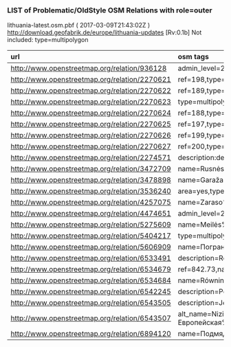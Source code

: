  
### LIST of Problematic/OldStyle OSM Relations with role=outer 
lithuania-latest.osm.pbf ( 2017-03-09T21:43:02Z ) http://download.geofabrik.de/europe/lithuania-updates [Rv:0.1b]
Not included: type=multipolygon 
 
|  url                                      |  osm tags  
| :---------------------------------------  | :---------------------------
| http://www.openstreetmap.org/relation/936128 | admin_level=2,land_area=administrative,name=Polska%20%(ląd),name:de=Polen%20%(Landmasse),name:en=Poland%20%(land),name:eo=Pollando%20%(tero),name:es=Polonia,name:fr=Pologne%20%(terres),name:hsb=Pólska,name:lt=Lenkija,name:pl=Polska%20%(ląd),name:pt=Polónia,name:ru=Польша%20%(суша),type=land_area,
| http://www.openstreetmap.org/relation/2270621 | ref=198,type=multipolygon,
| http://www.openstreetmap.org/relation/2270622 | ref=189,type=multipolygon,
| http://www.openstreetmap.org/relation/2270623 | type=multipolygon,loc_ref=187,
| http://www.openstreetmap.org/relation/2270624 | ref=188,type=multipolygon,
| http://www.openstreetmap.org/relation/2270625 | ref=197,type=multipolygon,
| http://www.openstreetmap.org/relation/2270626 | ref=199,type=multipolygon,
| http://www.openstreetmap.org/relation/2270627 | ref=200,type=multipolygon,
| http://www.openstreetmap.org/relation/2274571 | description:de=Russland%20%(Landarea),description:en=Russia%20%(Land),land_area=administrative,name:de=Russland,name:en=Russia,type=land_area,
| http://www.openstreetmap.org/relation/3472709 | name=Rusnės%20%sala,type=multipolygon,name:de=Insel%20%Ruß,name:en=Rusnė%20%Island,name:lt=Rusnės%20%sala,name:ru=остров%20%Русне,wikipedia=lt:Rusnės%20%sala,
| http://www.openstreetmap.org/relation/3478898 | name=Garažai,type=multipolygon,
| http://www.openstreetmap.org/relation/3536240 | area=yes,type=multipolygon,
| http://www.openstreetmap.org/relation/4257075 | name=Zaraso%20%ežero%20%sala,type=multipolygon,
| http://www.openstreetmap.org/relation/4474651 | admin_level=2,land_area=administrative,name=Lietuva%20%(sausuma),name:de=Litauen%20%(Landmasse),name:en=Lithuania%20%(land),name:lt=Lietuva%20%(sausuma),type=land_area,
| http://www.openstreetmap.org/relation/5275609 | name=Meilės%20%sala,type=multipolygon,name:lt=Meilės%20%sala,name:ru=Остров%20%любви,
| http://www.openstreetmap.org/relation/5404217 | type=multipolygon,description=Latvian%20%territorial%20%waters,
| http://www.openstreetmap.org/relation/5606909 | name=Погранзона%20%РБ,name:be=Погранзона%20%РБ,name:de=Grenzzone%20%Weißrussland,name:en=Belarus%20%border%20%zone,name:pl=Graniczna%20%strefa%20%RB,note=Имеются%20%не%20%идентифицированные%20%узловые%20%точки.%20%Гомельская%20%обл.%20%построена%20%с%20%приближением%20%ввиду%20%бестолкового%20%описания%20%от%20%облисполкома.,source=http://gpk.gov.by/border/chto-takoe-pogranichnaya-zona-i-pogranichnyiy-rezhim.php,type=multipolygon,
| http://www.openstreetmap.org/relation/6533491 | description=Region%20%geograficzny%20%na%20%pograniczu%20%Litwy%2c%%20%Rosji%2c%%20%Białorusi%20%i%20%Polski%20%(jej%20%południowo-zachodni%20%skraj%2c%%20%polska%20%część%20%Pojezierza%20%Litewskiego%20%nosi%20%też%20%nazwę%20%Pojezierza%20%Suwalskiego)%2c%%20%stanowiący%20%część%20%Pojezierzy%20%Wschodniobałtyckich.,name=Pojezierze%20%Litewskie,name:pl=Pojezierze%20%Litewskie,region_category=physiographic,region_type=macroregion,type=multipolygon,wikidata=Q1984646,wikipedia=pl:Pojezierze%20%Litewskie,
| http://www.openstreetmap.org/relation/6534679 | ref=842.73,name=Pojezierze%20%Wschodniosuwalskie,type=multipolygon,name:lt=Rytų%20%Sūduvos%20%aukštuma,name:pl=Pojezierze%20%Wschodniosuwalskie,wikidata=Q11821232,wikipedia=pl:Pojezierze%20%Wschodniosuwalskie,description=Region%20%o%20%silnie%20%urozmaiconym%20%krajobrazie%2c%%20%przecięty%20%granicą%20%z%20%Litwą.%20%Dominuje%20%pagórkowaty%20%krajobraz%20%glacjalny%2c%%20%urozmaicony%20%krajobrazem%20%wzgórzowym%2c%%20%związanym%20%z%20%licznymi%20%strefami%20%pagórów%20%czołowomorenowych%20%i%20%kemowych%2c%%20%a%20%miejscami%20%obniżenia%20%o%20%genez,region_type=mezoregion,region_category=physiographic,
| http://www.openstreetmap.org/relation/6534684 | name=Równina%20%Augustowska,name:lt=Augustavo%20%lyguma,ref=842.74,region_category=physiographic,region_type=mezoregion,type=multipolygon,wikidata=Q9325679,wikipedia=pl:Równina%20%Augustowska,
| http://www.openstreetmap.org/relation/6542245 | description=Podprowincja%20%fizycznogeograficzna%20%Europy%20%Wschodniej%2c%%20%zajmująca%20%niemal%20%w%20%całości%20%terytoria%20%Litwy%2c%%20%Łotwy%20%i%20%Estonii%2c%%20%północną%20%Białoruś%20%oraz%20%przyległe%20%obszary%20%Rosji%20%europejskiej%2c%%20%sięgająca%20%aż%20%do%20%północno-wschodniej%20%Polski.,name=Pojezierza%20%Wschodniobałtyckie,name:pl=Pojezierza%20%Wschodniobałtyckie,region_category=physiographic,region_type=subprovince,type=multipolygon,wikidata=Q11821193,wikipedia=pl:Pojezierza%20%Wschodniobałtyckie,
| http://www.openstreetmap.org/relation/6543505 | description=Jest%20%częścią%20%Europy%20%Wschodniej%2c%%20%jako%20%położony%20%na%20%fundamencie%20%prekambryjskiej%20%platformy%20%wschodnioeuropejskiej%20%z%20%pokrywą%20%paleo-%20%i%20%mezozoiczną.,name=Niż%20%Wschodniobałtycko-Białoruski,name:lt=Rytų%20%Baltijos-Baltarusijos%20%žemuma,name:pl=Niż%20%Wschodniobałtycko-Białoruski,region_category=physiographic,region_type=province,type=multipolygon,wikidata=Q11792493,wikipedia=pl:Niż%20%Wschodniobałtycko-Białoruski,
| http://www.openstreetmap.org/relation/6543507 | alt_name=Nizina%20%Wschodnioeuropejska,description=Rozległy%20%niż%20%rozciągający%20%się%20%we%20%wschodniej%20%części%20%Europy.%20%Jego%20%granice%20%nie%20%są%20%jednoznacznie%20%ustalone.%20%Autorzy%20%różnie%20%je%20%przedstawiają%2c%%20%przy%20%czym%20%różnice%20%pojawiają%20%się%20%nie%20%tylko%20%wśród%20%autorów%20%z%20%różnych%20%państw%2c%%20%ale%20%także%20%wśród%20%autorów%20%z%20%jednego%20%państwa.,name=Niż%20%Wschodnioeuropejski,name:kk=Шығыс%20%Еуропа%20%жазығы,name:lt=Ryţu%20%Europos%20%lyguma,name:lv=Austrumeiropas%20%līdzenums,name:pl=Niż%20%Wschodnioeuropejski,name:ro=Cîmpia%20%Europei%20%de%20%Est,name:ru=Восточно-Европейская%20%равнина%2c%%20%Русская%20%равнина.,name:uk=Східноєвропейська%20%рівнина,region_category=physiographic,region_type=megaregion,type=multipolygon,wikidata=Q191862,wikipedia=pl:Nizina%20%Wschodnioeuropejska,
| http://www.openstreetmap.org/relation/6894120 | name=Подмядино,type=multipolygon,name:ru=Подмядино,addr:region=Гродненская%20%область,addr:country=BY,addr:district=Островецкий%20%район,
 
